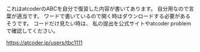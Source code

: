 これはatcoderのABCを自分で復習した内容が書いてあります。
自分用なので言葉が適当です。
ワードで書いているので開く時はダウンロードする必要があるそうです。
コードだけ見たい時は、
私の提出を公式サイトやatcoder problemで確認してください。

https://atcoder.jp/users/tbc1111
